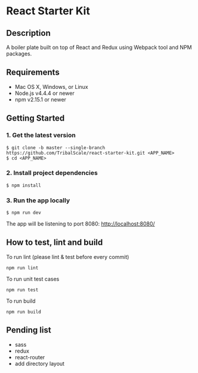 # React Starter Kit

## Description

A boiler plate built on top of React and Redux using Webpack tool and NPM packages.

## Requirements

- Mac OS X, Windows, or Linux
- Node.js v4.4.4 or newer
- npm v2.15.1 or newer


## Getting Started
### 1. Get the latest version

```
$ git clone -b master --single-branch https://github.com/TribalScale/react-starter-kit.git <APP_NAME>
$ cd <APP_NAME>
```

### 2. Install project dependencies

```
$ npm install
```

### 3. Run the app locally
```
$ npm run dev
```
The app will be listening to port 8080: [http://localhost:8080/](http://localhost:8080/)

## How to test, lint and build

To run lint (please lint & test before every commit)
```
npm run lint
```

To run unit test cases
```
npm run test
```

To run build
```
npm run build
```


## Pending list
- sass
- redux
- react-router
- add directory layout
